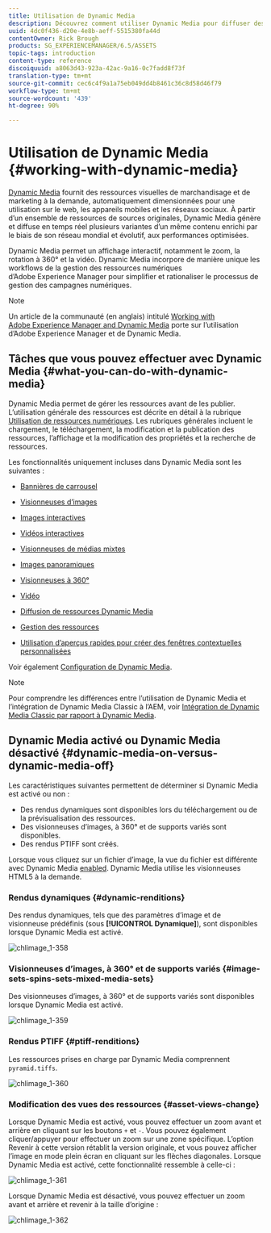 ```yaml
---
title: Utilisation de Dynamic Media
description: Découvrez comment utiliser Dynamic Media pour diffuser des ressources pour une utilisation sur le web, les appareils mobiles et les réseaux sociaux.
uuid: 4dc0f436-d20e-4e8b-aeff-5515380fa44d
contentOwner: Rick Brough
products: SG_EXPERIENCEMANAGER/6.5/ASSETS
topic-tags: introduction
content-type: reference
discoiquuid: a8063d43-923a-42ac-9a16-0c7fadd8f73f
translation-type: tm+mt
source-git-commit: cec6c4f9a1a75eb049dd4b8461c36c8d58d46f79
workflow-type: tm+mt
source-wordcount: '439'
ht-degree: 90%

---
```



# Utilisation de Dynamic Media   {#working-with-dynamic-media}

[Dynamic Media](https://www.adobe.com/fr/marketing/experience-manager-assets/dynamic-media.html) fournit des ressources visuelles de marchandisage et de marketing à la demande, automatiquement dimensionnées pour une utilisation sur le web, les appareils mobiles et les réseaux sociaux. À partir d’un ensemble de ressources de sources originales, Dynamic Media génère et diffuse en temps réel plusieurs variantes d’un même contenu enrichi par le biais de son réseau mondial et évolutif, aux performances optimisées.

Dynamic Media permet un affichage interactif, notamment le zoom, la rotation à 360° et la vidéo. Dynamic Media incorpore de manière unique les workflows de la gestion des ressources numériques d’Adobe Experience Manager pour simplifier et rationaliser le processus de gestion des campagnes numériques.

>[!NOTE]
>
>Un article de la communauté (en anglais) intitulé [Working with Adobe Experience Manager and Dynamic Media](https://helpx.adobe.com/fr/experience-manager/using/aem_dynamic_media.html) porte sur l’utilisation d’Adobe Experience Manager et de Dynamic Media.

## Tâches que vous pouvez effectuer avec Dynamic Media   {#what-you-can-do-with-dynamic-media}

Dynamic Media permet de gérer les ressources avant de les publier. L’utilisation générale des ressources est décrite en détail à la rubrique [Utilisation de ressources numériques](manage-assets.md). Les rubriques générales incluent le chargement, le téléchargement, la modification et la publication des ressources, l’affichage et la modification des propriétés et la recherche de ressources.

Les fonctionnalités uniquement incluses dans Dynamic Media sont les suivantes :

* [Bannières de carrousel](carousel-banners.md)
* [Visionneuses d’images](image-sets.md)
* [Images interactives](interactive-images.md)
* [Vidéos interactives](interactive-videos.md)
* [Visionneuses de médias mixtes](mixed-media-sets.md)
* [Images panoramiques](panoramic-images.md)

* [Visionneuses à 360°](spin-sets.md)
* [Vidéo](video.md)
* [Diffusion de ressources Dynamic Media](delivering-dynamic-media-assets.md)
* [Gestion des ressources](managing-assets.md)
* [Utilisation d’aperçus rapides pour créer des fenêtres contextuelles personnalisées](custom-pop-ups.md)

Voir également [Configuration de Dynamic Media](administering-dynamic-media.md).

>[!NOTE]
>
>Pour comprendre les différences entre l’utilisation de Dynamic Media et l’intégration de Dynamic Media Classic à l’AEM, voir [Intégration de Dynamic Media Classic par rapport à Dynamic Media](/help/sites-administering/scene7.md#aem-scene-integration-versus-dynamic-media).

## Dynamic Media activé ou Dynamic Media désactivé {#dynamic-media-on-versus-dynamic-media-off}

Les caractéristiques suivantes permettent de déterminer si Dynamic Media est activé ou non :

* Des rendus dynamiques sont disponibles lors du téléchargement ou de la prévisualisation des ressources.
* Des visionneuses d’images, à 360° et de supports variés sont disponibles.
* Des rendus PTIFF sont créés.

Lorsque vous cliquez sur un fichier d’image, la vue du fichier est différente avec Dynamic Media [enabled](config-dynamic.md#enabling-dynamic-media). Dynamic Media utilise les visionneuses HTML5 à la demande.

### Rendus dynamiques {#dynamic-renditions}

Des rendus dynamiques, tels que des paramètres d’image et de visionneuse prédéfinis (sous **[!UICONTROL Dynamique]**), sont disponibles lorsque Dynamic Media est activé.

![chlimage_1-358](assets/chlimage_1-358.png)

### Visionneuses d’images, à 360° et de supports variés {#image-sets-spins-sets-mixed-media-sets}

Des visionneuses d’images, à 360° et de supports variés sont disponibles lorsque Dynamic Media est activé.

![chlimage_1-359](assets/chlimage_1-359.png)

### Rendus PTIFF {#ptiff-renditions}

Les ressources prises en charge par Dynamic Media comprennent `pyramid.tiffs`.

![chlimage_1-360](assets/chlimage_1-360.png)

### Modification des vues des ressources {#asset-views-change}

Lorsque Dynamic Media est activé, vous pouvez effectuer un zoom avant et arrière en cliquant sur les boutons `+` et `-`. Vous pouvez également cliquer/appuyer pour effectuer un zoom sur une zone spécifique. L’option Revenir à cette version rétablit la version originale, et vous pouvez afficher l’image en mode plein écran en cliquant sur les flèches diagonales. Lorsque Dynamic Media est activé, cette fonctionnalité ressemble à celle-ci :

![chlimage_1-361](assets/chlimage_1-361.png)

Lorsque Dynamic Media est désactivé, vous pouvez effectuer un zoom avant et arrière et revenir à la taille d’origine :

![chlimage_1-362](assets/chlimage_1-362.png)
